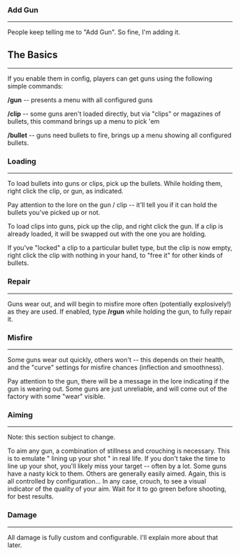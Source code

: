 ### Add Gun
-------------

People keep telling me to "Add Gun". So fine, I'm adding it.

## The Basics
--------------

If you enable them in config, players can get guns using the following simple commands:

**/gun** -- presents a menu with all configured guns

**/clip** -- some guns aren't loaded directly, but via "clips" or magazines of bullets, this command brings up a menu to pick 'em

**/bullet** -- guns need bullets to fire, brings up a menu showing all configured bullets.

### Loading
-----------

To load bullets into guns or clips, pick up the bullets. While holding them, right click the clip, or gun, as indicated.

Pay attention to the lore on the gun / clip -- it'll tell you if it can hold the bullets you've picked up or not.

To load clips into guns, pick up the clip, and right click the gun. If a clip is already loaded, it will be swapped out with the one you are holding.

If you've "locked" a clip to a particular bullet type, but the clip is now empty, right click the clip with nothing in your hand, to "free it" for other
kinds of bullets.

### Repair
---------

Guns wear out, and will begin to misfire more often (potentially explosively!) as they are used. If enabled, type **/rgun** while holding the gun, to
fully repair it.

### Misfire
-----------

Some guns wear out quickly, others won't -- this depends on their health, and the "curve" settings for misfire chances (inflection and smoothness).

Pay attention to the gun, there will be a message in the lore indicating if the gun is wearing out. Some guns are just unreliable, and will come out
of the factory with some "wear" visible.

### Aiming
----------

Note: this section subject to change.

To aim any gun, a combination of stillness and crouching is necessary. This is to emulate " lining up your shot " in real life. If you don't take the
time to line up your shot, you'll likely miss your target -- often by a lot. Some guns have a nasty kick to them. Others are generally easily aimed. Again,
this is all controlled by configuration... In any case, crouch, to see a visual indicator of the quality of your aim. Wait for it to go green before shooting,
for best results.

### Damage
----------

All damage is fully custom and configurable. I'll explain more about that later.